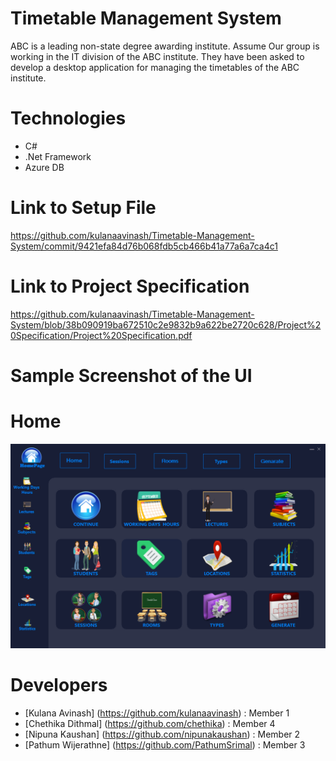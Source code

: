 # Timetable Management System
ABC is a leading non-state degree awarding institute. Assume Our group is working in the IT division of the ABC institute. They have been asked to develop a desktop application for managing the timetables of the ABC institute. 



# Technologies
  * C#
  * .Net Framework
  * Azure DB



# Link to Setup File
https://github.com/kulanaavinash/Timetable-Management-System/commit/9421efa84d76b068fdb5cb466b41a77a6a7ca4c1



# Link to Project Specification
https://github.com/kulanaavinash/Timetable-Management-System/blob/38b090919ba672510c2e9832b9a622be2720c628/Project%20Specification/Project%20Specification.pdf


# Sample Screenshot of the UI  

<h1>Home</h1>

![](UI_SS/Home.png)




# Developers

  - [Kulana Avinash] (https://github.com/kulanaavinash)       : Member 1
  - [Chethika Dithmal] (https://github.com/chethika)          : Member 4
  - [Nipuna Kaushan] (https://github.com/nipunakaushan)       : Member 2
  - [Pathum Wijerathne] (https://github.com/PathumSrimal)     : Member 3

